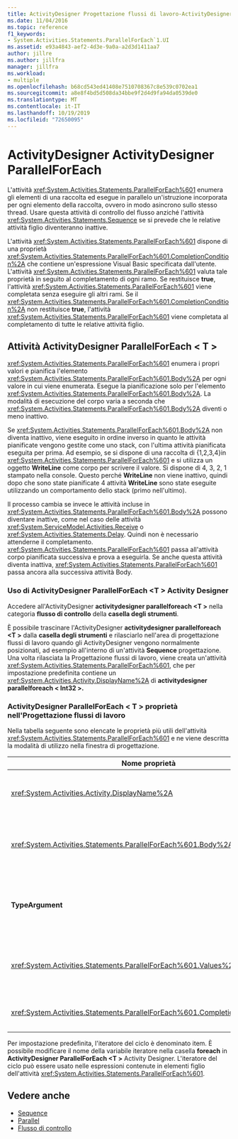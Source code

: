 ```yaml
---
title: ActivityDesigner Progettazione flussi di lavoro-ActivityDesigner ParallelForEach &lt;T &gt;
ms.date: 11/04/2016
ms.topic: reference
f1_keywords:
- System.Activities.Statements.ParallelForEach`1.UI
ms.assetid: e93a4843-aef2-4d3e-9a0a-a2d3d1411aa7
author: jillre
ms.author: jillfra
manager: jillfra
ms.workload:
- multiple
ms.openlocfilehash: b68cd543ed41408e7510708367c8e539c0702ea1
ms.sourcegitcommit: a8e8f4bd5d508da34bbe9f2d4d9fa94da0539de0
ms.translationtype: MT
ms.contentlocale: it-IT
ms.lasthandoff: 10/19/2019
ms.locfileid: "72650095"
---
```

# <a name="parallelforeach-activity-designer"></a>ActivityDesigner ActivityDesigner ParallelForEach

L'attività <xref:System.Activities.Statements.ParallelForEach%601> enumera gli elementi di una raccolta ed esegue in parallelo un'istruzione incorporata per ogni elemento della raccolta, ovvero in modo asincrono sullo stesso thread. Usare questa attività di controllo del flusso anziché l'attività <xref:System.Activities.Statements.Sequence> se si prevede che le relative attività figlio diventeranno inattive.

L'attività <xref:System.Activities.Statements.ParallelForEach%601> dispone di una proprietà <xref:System.Activities.Statements.ParallelForEach%601.CompletionCondition%2A> che contiene un'espressione Visual Basic specificata dall'utente. L'attività <xref:System.Activities.Statements.ParallelForEach%601> valuta tale proprietà in seguito al completamento di ogni ramo. Se restituisce **true**, l'attività <xref:System.Activities.Statements.ParallelForEach%601> viene completata senza eseguire gli altri rami. Se il <xref:System.Activities.Statements.ParallelForEach%601.CompletionCondition%2A> non restituisce **true**, l'attività <xref:System.Activities.Statements.ParallelForEach%601> viene completata al completamento di tutte le relative attività figlio.

## <a name="the-parallelforeacht-activity"></a>Attività ActivityDesigner ParallelForEach < T \>

<xref:System.Activities.Statements.ParallelForEach%601> enumera i propri valori e pianifica l'elemento <xref:System.Activities.Statements.ParallelForEach%601.Body%2A> per ogni valore in cui viene enumerata. Esegue la pianificazione solo per l'elemento <xref:System.Activities.Statements.ParallelForEach%601.Body%2A>. La modalità di esecuzione del corpo varia a seconda che <xref:System.Activities.Statements.ParallelForEach%601.Body%2A> diventi o meno inattivo.

Se <xref:System.Activities.Statements.ParallelForEach%601.Body%2A> non diventa inattivo, viene eseguito in ordine inverso in quanto le attività pianificate vengono gestite come uno stack, con l'ultima attività pianificata eseguita per prima. Ad esempio, se si dispone di una raccolta di {1,2,3,4}in <xref:System.Activities.Statements.ParallelForEach%601> e si utilizza un oggetto **WriteLine** come corpo per scrivere il valore. Si dispone di 4, 3, 2, 1 stampato nella console. Questo perché **WriteLine** non viene inattivo, quindi dopo che sono state pianificate 4 attività **WriteLine** sono state eseguite utilizzando un comportamento dello stack (primo nell'ultimo).

Il processo cambia se invece le attività incluse in <xref:System.Activities.Statements.ParallelForEach%601.Body%2A> possono diventare inattive, come nel caso delle attività <xref:System.ServiceModel.Activities.Receive> o <xref:System.Activities.Statements.Delay>. Quindi non è necessario attenderne il completamento. <xref:System.Activities.Statements.ParallelForEach%601> passa all'attività corpo pianificata successiva e prova a eseguirla. Se anche questa attività diventa inattiva, <xref:System.Activities.Statements.ParallelForEach%601> passa ancora alla successiva attività Body.

### <a name="using-the-parallelforeacht-activity-designer"></a>Uso di ActivityDesigner ParallelForEach \<T > Activity Designer

Accedere all'ActivityDesigner **activitydesigner parallelforeach \<T >** nella categoria **flusso di controllo** della **casella degli strumenti**.

È possibile trascinare l'ActivityDesigner **activitydesigner parallelforeach \<T >** dalla **casella degli strumenti** e rilasciarlo nell'area di progettazione flussi di lavoro quando gli ActivityDesigner vengono normalmente posizionati, ad esempio all'interno di un'attività **Sequence** progettazione. Una volta rilasciata la Progettazione flussi di lavoro, viene creata un'attività <xref:System.Activities.Statements.ParallelForEach%601>, che per impostazione predefinita contiene un <xref:System.Activities.Activity.DisplayName%2A> di **activitydesigner parallelforeach < Int32 \>.**

### <a name="parallelforeacht-properties-in-the-workflow-designer"></a>ActivityDesigner ParallelForEach < T \> proprietà nell'Progettazione flussi di lavoro

Nella tabella seguente sono elencate le proprietà più utili dell'attività <xref:System.Activities.Statements.ParallelForEach%601> e ne viene descritta la modalità di utilizzo nella finestra di progettazione.

|Nome proprietà|Richiesto|Utilizzo|
|-|--------------|-|
|<xref:System.Activities.Activity.DisplayName%2A>|False|Specifica il nome descrittivo visualizzato nell'intestazione dell'ActivityDesigner. Il valore predefinito è **activitydesigner parallelforeach \<Int32 >** . Facoltativamente, è possibile modificare il valore nella griglia **Proprietà** o direttamente nell'intestazione Activity Designer.|
|<xref:System.Activities.Statements.ParallelForEach%601.Body%2A>|False|Attività da eseguire per ogni elemento della raccolta. Per aggiungere l'attività <xref:System.Activities.Statements.ParallelForEach%601.Body%2A>, rilasciare un'attività dalla casella degli strumenti nella casella **corpo** dell'activitydesigner **ActivityDesigner ParallelForEach \<T >** con il testo del suggerimento "drop Activity here".|
|**TypeArgument**|True|Tipo degli elementi nella raccolta <xref:System.Activities.Statements.ParallelForEach%601.Values%2A> specificata dal parametro generico *t*. Per impostazione predefinita, **TypeArgument** è impostato su **Int32**. Per modificare il tipo T nell'ActivityDesigner **activitydesigner parallelforeach < T \>** , modificare il valore della casella combinata **TypeArgument** nella griglia delle proprietà.|
|<xref:System.Activities.Statements.ParallelForEach%601.Values%2A>|True|Raccolta di elementi da scorrere. Per impostare il <xref:System.Activities.Statements.ParallelForEach%601.Values%2A>, digitare un'espressione Visual Basic nella casella **valori** dell'activitydesigner **ForEach < t \>** nella casella con il testo di suggerimento "immettere un'espressione VB" o nella casella **valori** nella finestra **Proprietà** .|
|<xref:System.Activities.Statements.ParallelForEach%601.CompletionCondition%2A>||Valutato al termine di ogni iterazione. Se restituisce true, le iterazioni in sospeso pianificate vengono annullate. Se questa proprietà non è impostata, tutte le istruzioni pianificate vengono eseguite fino al completamento.|

Per impostazione predefinita, l'iteratore del ciclo è denominato item. È possibile modificare il nome della variabile iteratore nella casella **foreach** in **ActivityDesigner ParallelForEach \<T >** Activity Designer. L'iteratore del ciclo può essere usato nelle espressioni contenute in elementi figlio dell'attività <xref:System.Activities.Statements.ParallelForEach%601>.

## <a name="see-also"></a>Vedere anche

- [Sequence](../workflow-designer/sequence-activity-designer.md)
- [Parallel](../workflow-designer/parallel-activity-designer.md)
- [Flusso di controllo](../workflow-designer/control-flow-activity-designers.md)